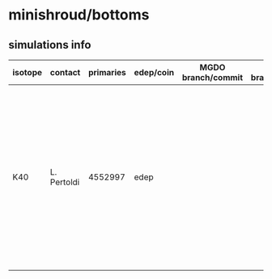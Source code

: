 # minishroud/bottoms

## simulations info

| isotope | contact     | primaries | edep/coin | MGDO branch/commit | MaGe branch/commmit | notes   |
| ------- | ----------- | --------- | --------- | ------------------ | --------------------| ------- |
| K40     | L. Pertoldi | 4552997   | edep      |                    |                     | The number of primaries is calculated such that if you put together *all* the five parts in the minishroud volume (i.e. tops, bottoms, tubs, glue_rings_bottom and glue_rings_top) you get 1E08 primaries uniformly distributed all over the complete volume |
